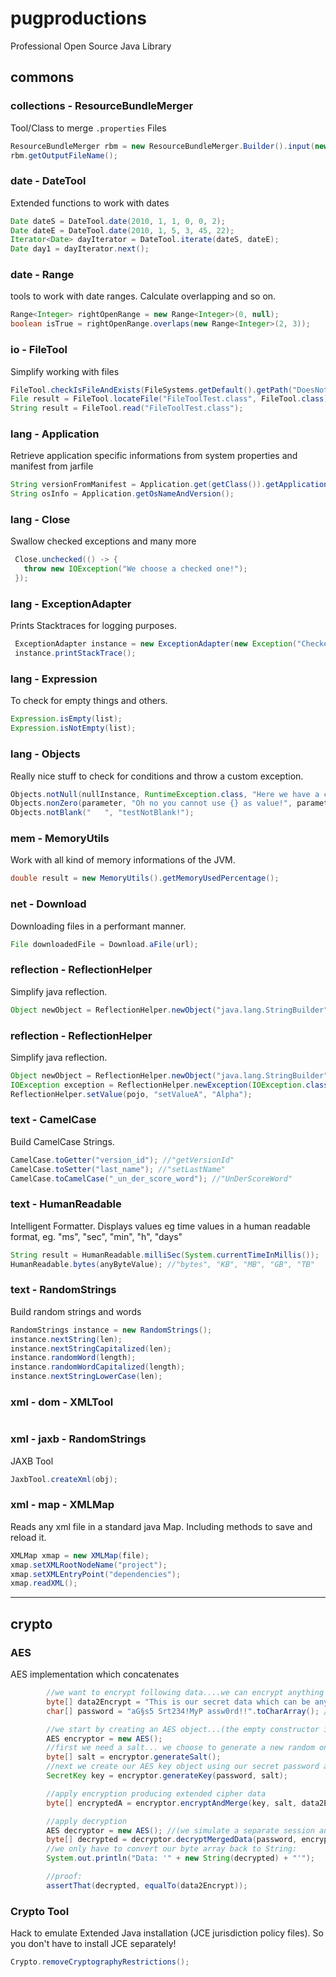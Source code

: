 # pugproductions
Professional Open Source Java Library

## commons
### collections - ResourceBundleMerger
Tool/Class to merge `.properties` Files
```java
ResourceBundleMerger rbm = new ResourceBundleMerger.Builder().input(new String[]{"fileOne", "fileTwo"}).build();
rbm.getOutputFileName();
```
### date - DateTool
Extended functions to work with dates
```java
Date dateS = DateTool.date(2010, 1, 1, 0, 0, 2);
Date dateE = DateTool.date(2010, 1, 5, 3, 45, 22);
Iterator<Date> dayIterator = DateTool.iterate(dateS, dateE);
Date day1 = dayIterator.next();
```
### date - Range
tools to work with date ranges. Calculate overlapping and so on.
```java
Range<Integer> rightOpenRange = new Range<Integer>(0, null);
boolean isTrue = rightOpenRange.overlaps(new Range<Integer>(2, 3));
```
### io - FileTool
Simplify working with files
```java
FileTool.checkIsFileAndExists(FileSystems.getDefault().getPath("DoesNotExist.txt"));
File result = FileTool.locateFile("FileToolTest.class", FileTool.class);
String result = FileTool.read("FileToolTest.class");
```

### lang - Application
Retrieve application specific informations from system properties and manifest from jarfile
```java
String versionFromManifest = Application.get(getClass()).getApplicationVersion();
String osInfo = Application.getOsNameAndVersion();
```

### lang - Close
Swallow checked exceptions and many more
```java
 Close.unchecked(() -> {
   throw new IOException("We choose a checked one!");
 });
```

### lang - ExceptionAdapter
Prints Stacktraces for logging purposes.
```java
 ExceptionAdapter instance = new ExceptionAdapter(new Exception("Checked!"));
 instance.printStackTrace();
```

### lang - Expression
To check for empty things and others.
```java
Expression.isEmpty(list);
Expression.isNotEmpty(list);
```

### lang - Objects
Really nice stuff to check for conditions and throw a custom exception.
```java
Objects.notNull(nullInstance, RuntimeException.class, "Here we have a custom RuntimeException in {}", this);
Objects.nonZero(parameter, "Oh no you cannot use {} as value!", parameter);
Objects.notBlank("   ", "testNotBlank!");
```

### mem - MemoryUtils
Work with all kind of memory informations of the JVM.
```java
double result = new MemoryUtils().getMemoryUsedPercentage();
```

### net - Download
Downloading files in a performant manner.
```java
File downloadedFile = Download.aFile(url);
```

### reflection - ReflectionHelper
Simplify java reflection.
```java
Object newObject = ReflectionHelper.newObject("java.lang.StringBuilder", null, "Hello");
```

### reflection - ReflectionHelper
Simplify java reflection.
```java
Object newObject = ReflectionHelper.newObject("java.lang.StringBuilder", null, "Hello");
IOException exception = ReflectionHelper.newException(IOException.class, "AnyMessageForOurIOException");
ReflectionHelper.setValue(pojo, "setValueA", "Alpha");
```

### text - CamelCase
Build CamelCase Strings.
```java
CamelCase.toGetter("version_id"); //"getVersionId"
CamelCase.toSetter("last_name"); //"setLastName"
CamelCase.toCamelCase("_un_der_score_word"); //"UnDerScoreWord"
```

### text - HumanReadable
Intelligent Formatter. Displays values eg time values in a human readable format, eg. "ms", "sec", "min", "h", "days"
```java
String result = HumanReadable.milliSec(System.currentTimeInMillis());
HumanReadable.bytes(anyByteValue); //"bytes", "KB", "MB", "GB", "TB"
```

### text - RandomStrings
Build random strings and words
```java
RandomStrings instance = new RandomStrings();
instance.nextString(len);
instance.nextStringCapitalized(len);
instance.randomWord(length);
instance.randomWordCapitalized(length);
instance.nextStringLowerCase(len);
```


### xml - dom - XMLTool
```java
```

### xml - jaxb - RandomStrings
JAXB Tool
```java
JaxbTool.createXml(obj);
```

### xml - map - XMLMap
Reads any xml file in a standard java Map. Including methods to save and reload it.
```java
XMLMap xmap = new XMLMap(file);
xmap.setXMLRootNodeName("project");
xmap.setXMLEntryPoint("dependencies");
xmap.readXML();
```


-----


## crypto

### AES
AES implementation which concatenates
```java
        //we want to encrypt following data....we can encrypt anything which can be converted to a byte array
        byte[] data2Encrypt = "This is our secret data which can be any bytes we want to encrypt!".getBytes();
        char[] password = "aG§s5 Srt234!MyP assw0rd!!".toCharArray(); //passwords should be held in character arrays, not String's!

        //we start by creating an AES object...(the empty constructor is defaulting to some initial parameters, eg. 128 bit mode)
        AES encryptor = new AES();
        //first we need a salt... we choose to generate a new random one
        byte[] salt = encryptor.generateSalt();
        //next we create our AES key object using our secret password and the previously created salt
        SecretKey key = encryptor.generateKey(password, salt);

        //apply encryption producing extended cipher data
        byte[] encryptedA = encryptor.encryptAndMerge(key, salt, data2Encrypt);

        //apply decryption
        AES decryptor = new AES(); //(we simulate a separate session and use NOT the same AES object for encryption and decryption)
        byte[] decrypted = decryptor.decryptMergedData(password, encryptedA);
        //we only have to convert our byte array back to String:
        System.out.println("Data: '" + new String(decrypted) + "'");

        //proof:
        assertThat(decrypted, equalTo(data2Encrypt));
```


### Crypto Tool
Hack to emulate Extended Java installation (JCE jurisdiction policy files). So you don't have to install JCE separately!
```java
Crypto.removeCryptographyRestrictions();
```
